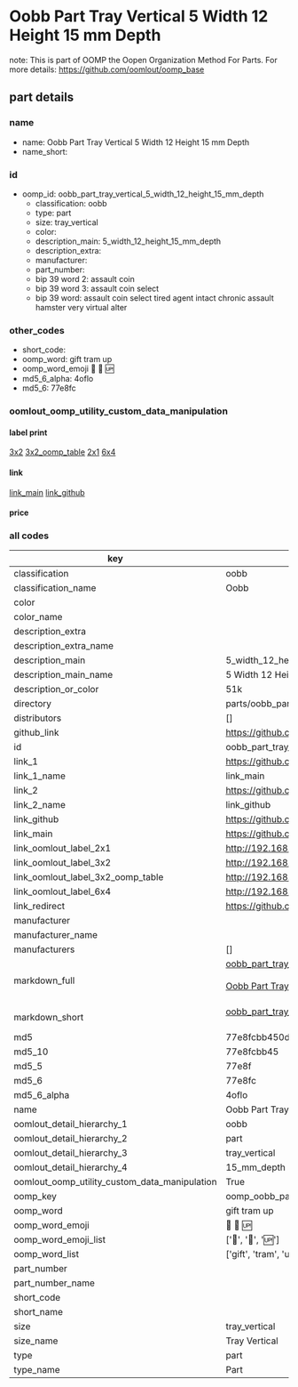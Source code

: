 # Oobb Part Tray Vertical 5 Width 12 Height 15 mm Depth  

note: This is part of OOMP the Oopen Organization Method For Parts. For more details: https://github.com/oomlout/oomp_base

##  part details
  







### name
* name: Oobb Part Tray Vertical 5 Width 12 Height 15 mm Depth
* name_short: 
### id
* oomp_id: oobb_part_tray_vertical_5_width_12_height_15_mm_depth
  * classification: oobb
  * type: part
  * size: tray_vertical
  * color: 
  * description_main: 5_width_12_height_15_mm_depth
  * description_extra: 
  * manufacturer: 
  * part_number: 
  * bip 39 word 2: assault coin
  * bip 39 word 3: assault coin select
  * bip 39 word: assault coin select tired agent intact chronic assault hamster very virtual alter

### other_codes
* short_code: 
* oomp_word: gift tram up
* oomp_word_emoji :gift: :tram: :up:
* md5_6_alpha: 4oflo
* md5_6: 77e8fc






### oomlout_oomp_utility_custom_data_manipulation
#### label print
[3x2](http://192.168.1.245:1112/?label=oomp%204oflo)
[3x2_oomp_table](http://192.168.1.108:1112/?label=oomp%204oflo)
[2x1](http://192.168.1.242:1112/?label=oomp%204oflo)
[6x4](http://192.168.1.55:1112/?label=oomp%204oflo)    

#### link

[link_main](https://github.com/oomlout/oomlout_oomp_version_1_messy/tree/main/parts/oobb_part_tray_vertical_5_width_12_height_15_mm_depth) [link_github](https://github.com/oomlout/oomlout_oomp_version_1_messy/tree/main/parts/oobb_part_tray_vertical_5_width_12_height_15_mm_depth)                             

#### price







### all codes 
| key | value |  
| --- | --- |  
| classification | oobb |  
| classification_name | Oobb |  
| color |  |  
| color_name |  |  
| description_extra |  |  
| description_extra_name |  |  
| description_main | 5_width_12_height_15_mm_depth |  
| description_main_name | 5 Width 12 Height 15 mm Depth |  
| description_or_color | 51k |  
| directory | parts/oobb_part_tray_vertical_5_width_12_height_15_mm_depth |  
| distributors | [] |  
| github_link | https://github.com/oomlout/oomlout_oomp_part_src/tree/main/parts/oobb_part_tray_vertical_5_width_12_height_15_mm_depth |  
| id | oobb_part_tray_vertical_5_width_12_height_15_mm_depth |  
| link_1 | https://github.com/oomlout/oomlout_oomp_version_1_messy/tree/main/parts/oobb_part_tray_vertical_5_width_12_height_15_mm_depth |  
| link_1_name | link_main |  
| link_2 | https://github.com/oomlout/oomlout_oomp_version_1_messy/tree/main/parts/oobb_part_tray_vertical_5_width_12_height_15_mm_depth |  
| link_2_name | link_github |  
| link_github | https://github.com/oomlout/oomlout_oomp_version_1_messy/tree/main/parts/oobb_part_tray_vertical_5_width_12_height_15_mm_depth |  
| link_main | https://github.com/oomlout/oomlout_oomp_version_1_messy/tree/main/parts/oobb_part_tray_vertical_5_width_12_height_15_mm_depth |  
| link_oomlout_label_2x1 | http://192.168.1.242:1112/?label=oomp%204oflo |  
| link_oomlout_label_3x2 | http://192.168.1.245:1112/?label=oomp%204oflo |  
| link_oomlout_label_3x2_oomp_table | http://192.168.1.108:1112/?label=oomp%204oflo |  
| link_oomlout_label_6x4 | http://192.168.1.55:1112/?label=oomp%204oflo |  
| link_redirect | https://github.com/oomlout/oomlout_oomp_version_1_messy/tree/main/parts/oobb_part_tray_vertical_5_width_12_height_15_mm_depth |  
| manufacturer |  |  
| manufacturer_name |  |  
| manufacturers | [] |  
| markdown_full | [oobb_part_tray_vertical_5_width_12_height_15_mm_depth](none)<br>[](none)<br>[Oobb Part Tray Vertical 5 Width 12 Height 15 Mm Depth](none)<br><br> |  
| markdown_short | [oobb_part_tray_vertical_5_width_12_height_15_mm_depth](none)<br><br> |  
| md5 | 77e8fcbb450d850dd6027e2b868b586c |  
| md5_10 | 77e8fcbb45 |  
| md5_5 | 77e8f |  
| md5_6 | 77e8fc |  
| md5_6_alpha | 4oflo |  
| name | Oobb Part Tray Vertical 5 Width 12 Height 15 mm Depth |  
| oomlout_detail_hierarchy_1 | oobb |  
| oomlout_detail_hierarchy_2 | part |  
| oomlout_detail_hierarchy_3 | tray_vertical |  
| oomlout_detail_hierarchy_4 | 15_mm_depth |  
| oomlout_oomp_utility_custom_data_manipulation | True |  
| oomp_key | oomp_oobb_part_tray_vertical_5_width_12_height_15_mm_depth |  
| oomp_word | gift tram up |  
| oomp_word_emoji | :gift: :tram: :up: |  
| oomp_word_emoji_list | [':gift:', ':tram:', ':up:'] |  
| oomp_word_list | ['gift', 'tram', 'up'] |  
| part_number |  |  
| part_number_name |  |  
| short_code |  |  
| short_name |  |  
| size | tray_vertical |  
| size_name | Tray Vertical |  
| type | part |  
| type_name | Part |  
